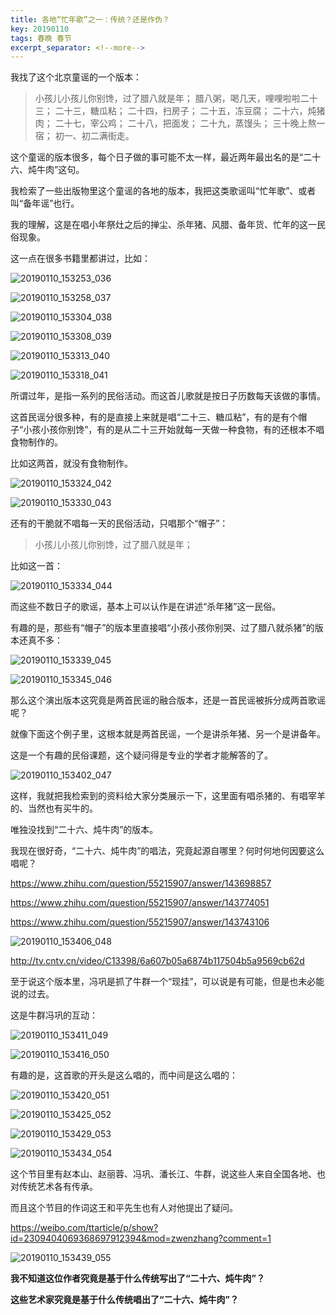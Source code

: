 ```yaml
---
title: 各地“忙年歌”之一：传统？还是作伪？
key: 20190110
tags: 春晚 春节
excerpt_separator: <!--more-->
---
```


我找了这个北京童谣的一个版本：

>小孩儿小孩儿你别馋，过了腊八就是年；
腊八粥，喝几天，哩哩啦啦二十三；
二十三，糖瓜粘；
二十四，扫房子；
二十五，冻豆腐；
二十六，炖猪肉；
二十七，宰公鸡；
二十八，把面发；
二十九，蒸馒头；
三十晚上熬一宿；
初一、初二满街走。


这个童谣的版本很多，每个日子做的事可能不太一样，最近两年最出名的是“二十六、炖牛肉”这句。

我检索了一些出版物里这个童谣的各地的版本，我把这类歌谣叫“忙年歌”、或者叫“备年谣”也行。

我的理解，这是在唱小年祭灶之后的掸尘、杀年猪、风腊、备年货、忙年的这一民俗现象。

这一点在很多书籍里都讲过，比如：

![20190110_153253_036](/assets/images/20190110_153253_036.jpg)

![20190110_153258_037](/assets/images/20190110_153258_037.jpg)

![20190110_153304_038](/assets/images/20190110_153304_038.jpg)

![20190110_153308_039](/assets/images/20190110_153308_039.jpg)

![20190110_153313_040](/assets/images/20190110_153313_040.jpg)

![20190110_153318_041](/assets/images/20190110_153318_041.jpg)

所谓过年，是指一系列的民俗活动。而这首儿歌就是按日子历数每天该做的事情。



这首民谣分很多种，有的是直接上来就是唱“二十三、糖瓜粘”，有的是有个帽子“小孩小孩你别馋”，有的是从二十三开始就每一天做一种食物，有的还根本不唱食物制作的。

比如这两首，就没有食物制作。

![20190110_153324_042](/assets/images/20190110_153324_042.jpg)

![20190110_153330_043](/assets/images/20190110_153330_043.jpg)

还有的干脆就不唱每一天的民俗活动，只唱那个“帽子”：

>小孩儿小孩儿你别馋，过了腊八就是年；

比如这一首：

![20190110_153334_044](/assets/images/20190110_153334_044.jpg)

而这些不数日子的歌谣，基本上可以认作是在讲述“杀年猪”这一民俗。


有趣的是，那些有“帽子”的版本里直接唱“小孩小孩你别哭、过了腊八就杀猪”的版本还真不多：

![20190110_153339_045](/assets/images/20190110_153339_045.jpg)

![20190110_153345_046](/assets/images/20190110_153345_046.jpg)

那么这个演出版本这究竟是两首民谣的融合版本，还是一首民谣被拆分成两首歌谣呢？

就像下面这个例子里，这根本就是两首民谣，一个是讲杀年猪、另一个是讲备年。

这是一个有趣的民俗课题，这个疑问得是专业的学者才能解答的了。

![20190110_153402_047](/assets/images/20190110_153402_047.jpg)

这样，我就把我检索到的资料给大家分类展示一下，这里面有唱杀猪的、有唱宰羊的、当然也有买牛的。

唯独没找到“二十六、炖牛肉”的版本。


我现在很好奇，“二十六、炖牛肉”的唱法，究竟起源自哪里？何时何地何因要这么唱呢？

https://www.zhihu.com/question/55215907/answer/143698857

https://www.zhihu.com/question/55215907/answer/143774051

https://www.zhihu.com/question/55215907/answer/143743106

![20190110_153406_048](/assets/images/20190110_153406_048.jpg)

http://tv.cntv.cn/video/C13398/6a607b05a6874b117504b5a9569cb62d

至于说这个版本里，冯巩是抓了牛群一个“现挂”，可以说是有可能，但是也未必能说的过去。

这是牛群冯巩的互动：

![20190110_153411_049](/assets/images/20190110_153411_049.jpg)

![20190110_153416_050](/assets/images/20190110_153416_050.jpg)

有趣的是，这首歌的开头是这么唱的，而中间是这么唱的：

![20190110_153420_051](/assets/images/20190110_153420_051.jpg)

![20190110_153425_052](/assets/images/20190110_153425_052.jpg)

![20190110_153429_053](/assets/images/20190110_153429_053.jpg)

![20190110_153434_054](/assets/images/20190110_153434_054.jpg)

这个节目里有赵本山、赵丽蓉、冯巩、潘长江、牛群，说这些人来自全国各地、也对传统艺术各有传承。


而且这个节目的作词这王和平先生也有人对他提出了疑问。


https://weibo.com/ttarticle/p/show?id=2309404069368697912394&mod=zwenzhang?comment=1

![20190110_153439_055](/assets/images/20190110_153439_055.jpg)

**我不知道这位作者究竟是基于什么传统写出了“二十六、炖牛肉”？**

**这些艺术家究竟是基于什么传统唱出了“二十六、炖牛肉”？**
